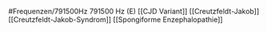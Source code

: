 #Frequenzen/791500Hz
791500 Hz (E)
[[CJD Variant]]
[[Creutzfeldt-Jakob]]
[[Creutzfeldt-Jakob-Syndrom]]
[[Spongiforme Enzephalopathie]]